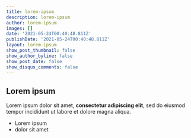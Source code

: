 ```yaml
---
title: lorem-ipsum
description: lorem-ipsum
author: lorem-ipsum
images: []
date: '2021-05-24T00:40:48.811Z'
publishDate: '2021-05-24T00:40:48.811Z'
layout: lorem-ipsum
show_post_thumbnail: false
show_author_byline: false
show_post_date: false
show_disqus_comments: false
---
```

## Lorem ipsum

Lorem ipsum dolor sit amet, **consectetur adipiscing elit**, sed do eiusmod tempor incididunt ut labore et dolore magna aliqua.

- Lorem ipsum
- dolor sit amet